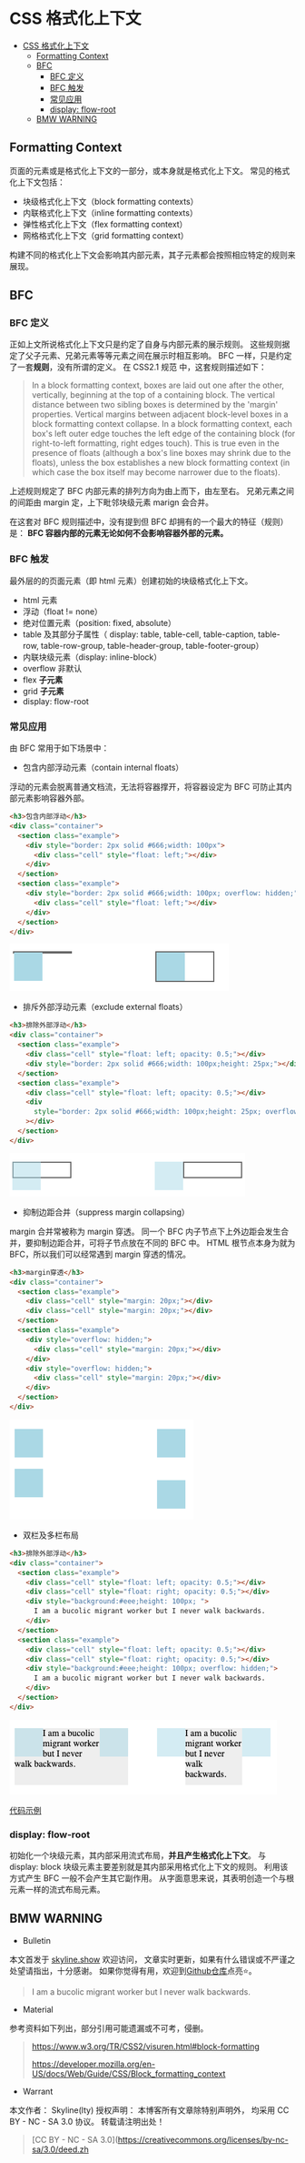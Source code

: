 # CSS 格式化上下文

<!-- @import "[TOC]" {cmd="toc" depthFrom=1 depthTo=6 orderedList=false} -->

<!-- code_chunk_output -->

- [CSS 格式化上下文](#css-格式化上下文)
  - [Formatting Context](#formatting-context)
  - [BFC](#bfc)
    - [BFC 定义](#bfc-定义)
    - [BFC 触发](#bfc-触发)
    - [常见应用](#常见应用)
    - [display: flow-root](#display-flow-root)
  - [BMW WARNING](#bmw-warning)


<!-- /code_chunk_output -->

## Formatting Context

页面的元素或是格式化上下文的一部分，或本身就是格式化上下文。
常见的格式化上下文包括：

- 块级格式化上下文（block formatting contexts）
- 内联格式化上下文（inline formatting contexts）
- 弹性格式化上下文（flex formatting context）
- 网格格式化上下文（grid formatting context）

构建不同的格式化上下文会影响其内部元素，其子元素都会按照相应特定的规则来展现。

## BFC

### BFC 定义

正如上文所说格式化上下文只是约定了自身与内部元素的展示规则。
这些规则据定了父子元素、兄弟元素等等元素之间在展示时相互影响。
BFC 一样，只是约定了一套**规则**，没有所谓的定义。
在 CSS2.1 规范 中，这套规则描述如下：

> In a block formatting context, boxes are laid out one after the other, vertically, beginning at the top of a containing block. The vertical distance between two sibling boxes is determined by the 'margin' properties. Vertical margins between adjacent block-level boxes in a block formatting context collapse.
> In a block formatting context, each box's left outer edge touches the left edge of the containing block (for right-to-left formatting, right edges touch). This is true even in the presence of floats (although a box's line boxes may shrink due to the floats), unless the box establishes a new block formatting context (in which case the box itself may become narrower due to the floats).

上述规则规定了 BFC 内部元素的排列方向为由上而下，由左至右。
兄弟元素之间的间距由 margin 定，上下毗邻块级元素 marign 会合并。

在这套对 BFC 规则描述中，没有提到但 BFC 却拥有的一个最大的特征（规则）是：
**BFC 容器内部的元素无论如何不会影响容器外部的元素。**

### BFC 触发

最外层的的页面元素（即 html 元素）创建初始的块级格式化上下文。

- html 元素
- 浮动（float != none）
- 绝对位置元素（position: fixed, absolute）
- table 及其部分子属性（ display: table, table-cell, table-caption, table-row, table-row-group, table-header-group, table-footer-group）
- 内联块级元素（display: inline-block）
- overflow 非默认
- flex **子元素**
- grid **子元素**
- display: flow-root

### 常见应用

由 BFC 常用于如下场景中：

- 包含内部浮动元素（contain internal floats）

浮动的元素会脱离普通文档流，无法将容器撑开，将容器设定为 BFC 可防止其内部元素影响容器外部。

```html
<h3>包含内部浮动</h3>
<div class="container">
  <section class="example">
    <div style="border: 2px solid #666;width: 100px">
      <div class="cell" style="float: left;"></div>
    </div>
  </section>
  <section class="example">
    <div style="border: 2px solid #666;width: 100px; overflow: hidden;">
      <div class="cell" style="float: left;"></div>
    </div>
  </section>
</div>
```

![CSS格式化上下文20220614162419](https://raw.githubusercontent.com/skylinety/blog-pics/master/imgs/CSS%E6%A0%BC%E5%BC%8F%E5%8C%96%E4%B8%8A%E4%B8%8B%E6%96%8720220614162419.png)

- 排斥外部浮动元素（exclude external floats）

```html
<h3>排除外部浮动</h3>
<div class="container">
  <section class="example">
    <div class="cell" style="float: left; opacity: 0.5;"></div>
    <div style="border: 2px solid #666;width: 100px;height: 25px;"></div>
  </section>
  <section class="example">
    <div class="cell" style="float: left; opacity: 0.5;"></div>
    <div
      style="border: 2px solid #666;width: 100px;height: 25px; overflow: hidden;"
    ></div>
  </section>
</div>
```

![CSS格式化上下文20220614162504](https://raw.githubusercontent.com/skylinety/blog-pics/master/imgs/CSS%E6%A0%BC%E5%BC%8F%E5%8C%96%E4%B8%8A%E4%B8%8B%E6%96%8720220614162504.png)

- 抑制边距合并（suppress margin collapsing）

margin 合并常被称为 margin 穿透。
同一个 BFC 内子节点下上外边距会发生合并，要抑制边距合并，可将子节点放在不同的 BFC 中。
HTML 根节点本身为就为 BFC，所以我们可以经常遇到 margin 穿透的情况。

```html
<h3>margin穿透</h3>
<div class="container">
  <section class="example">
    <div class="cell" style="margin: 20px;"></div>
    <div class="cell" style="margin: 20px;"></div>
  </section>
  <section class="example">
    <div style="overflow: hidden;">
      <div class="cell" style="margin: 20px;"></div>
    </div>
    <div style="overflow: hidden;">
      <div class="cell" style="margin: 20px;"></div>
    </div>
  </section>
</div>
```

![CSS格式化上下文20220614161445](https://raw.githubusercontent.com/skylinety/blog-pics/master/imgs/CSS%E6%A0%BC%E5%BC%8F%E5%8C%96%E4%B8%8A%E4%B8%8B%E6%96%8720220614161445.png)

- 双栏及多栏布局

```html
<h3>排除外部浮动</h3>
<div class="container">
  <section class="example">
    <div class="cell" style="float: left; opacity: 0.5;"></div>
    <div class="cell" style="float: right; opacity: 0.5;"></div>
    <div style="background:#eee;height: 100px; ">
      I am a bucolic migrant worker but I never walk backwards.
    </div>
  </section>
  <section class="example">
    <div class="cell" style="float: left; opacity: 0.5;"></div>
    <div class="cell" style="float: right; opacity: 0.5;"></div>
    <div style="background:#eee;height: 100px; overflow: hidden;">
      I am a bucolic migrant worker but I never walk backwards.
    </div>
  </section>
</div>
```

![CSS格式化上下文20220614161403](https://raw.githubusercontent.com/skylinety/blog-pics/master/imgs/CSS%E6%A0%BC%E5%BC%8F%E5%8C%96%E4%B8%8A%E4%B8%8B%E6%96%8720220614161403.png)

[代码示例](https://github.com/skylinety/Blog/blob/main/Demos/Major/HTML&CSS/CSS/BFC.html)

### display: flow-root

初始化一个块级元素，其内部采用流式布局，**并且产生格式化上下文**。
与 display: block 块级元素主要差别就是其内部采用格式化上下文的规则。
利用该方式产生 BFC 一般不会产生其它副作用。
从字面意思来说，其表明创造一个与根元素一样的流式布局元素。

## BMW WARNING

- Bulletin

本文首发于 [skyline.show](http://www.skyline.show) 欢迎访问，
文章实时更新，如果有什么错误或不严谨之处望请指出，十分感谢。
如果你觉得有用，欢迎到[Github仓库](https://github.com/skylinety/Blog)点亮⭐️。

> I am a bucolic migrant worker but I never walk backwards.

- Material

参考资料如下列出，部分引用可能遗漏或不可考，侵删。

> https://www.w3.org/TR/CSS2/visuren.html#block-formatting
>
> https://developer.mozilla.org/en-US/docs/Web/Guide/CSS/Block_formatting_context

- Warrant

本文作者： Skyline(lty)
授权声明： 本博客所有文章除特别声明外， 均采用 CC BY - NC - SA 3.0 协议。 转载请注明出处！

> [CC BY - NC - SA 3.0](https://creativecommons.org/licenses/by-nc-sa/3.0/deed.zh
